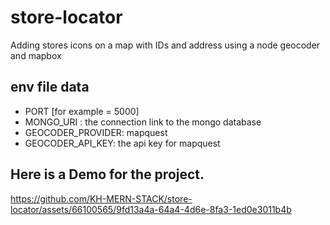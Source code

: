 # store-locator
Adding stores icons on a map with IDs and address using a node geocoder and mapbox


## env file data
  - PORT [for example = 5000]
  - MONGO_URI : the connection link to the mongo database
  - GEOCODER_PROVIDER: mapquest
  - GEOCODER_API_KEY: the api key for mapquest

## Here is a Demo for the project.

https://github.com/KH-MERN-STACK/store-locator/assets/66100565/9fd13a4a-64a4-4d6e-8fa3-1ed0e3011b4b

